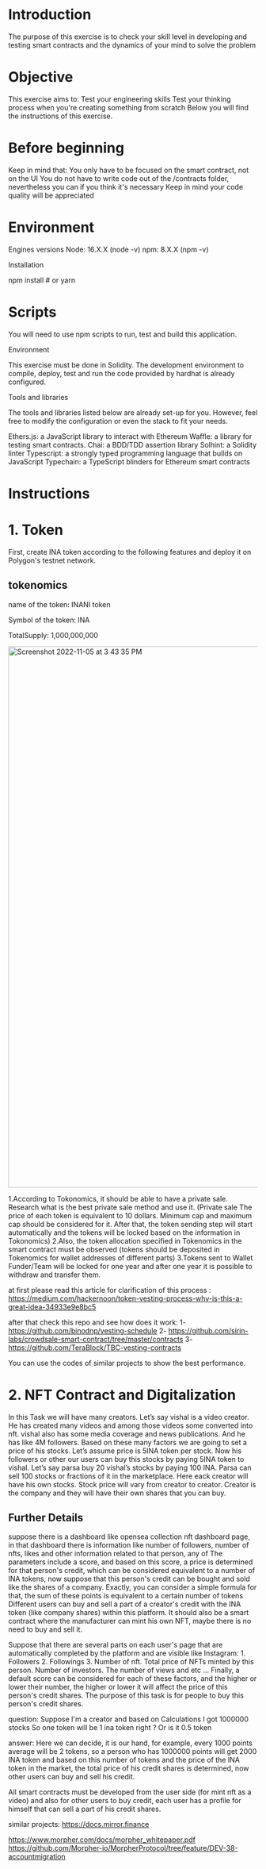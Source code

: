 # Introduction
The purpose of this exercise is to check your skill level in developing and testing smart contracts and the dynamics of your mind to solve the problem

# Objective

This exercise aims to:
Test your engineering skills
Test your thinking process when you're creating something from scratch
Below you will find the instructions of this exercise.

# Before beginning

Keep in mind that:
You only have to be focused on the smart contract, not on the UI
You do not have to write code out of the /contracts folder, nevertheless you can if you think it's necessary
Keep in mind your code quality will be appreciated

# Environment

Engines versions
Node: 16.X.X (node -v)
npm: 8.X.X (npm -v)

Installation

npm install # or yarn

# Scripts

You will need to use npm scripts to run, test and build this application.

Environment

This exercise must be done in Solidity. The development environment to compile, deploy, test and run the code provided by hardhat is already configured.

Tools and libraries

The tools and libraries listed below are already set-up for you. However, feel free to modify the configuration or even the stack to fit your needs.

Ethers.js: a JavaScript library to interact with Ethereum
Waffle: a library for testing smart contracts.
Chai: a BDD/TDD assertion library
Solhint: a Solidity linter
Typescript: a strongly typed programming language that builds on JavaScript
Typechain: a TypeScript blinders for Ethereum smart contracts

# Instructions

# 1. Token

First, create INA token according to the following features and deploy it on Polygon's testnet network.

## tokenomics

name of the token: INANI token

Symbol of the token: INA 

TotalSupply: 1,000,000,000

<img width="1091" alt="Screenshot 2022-11-05 at 3 43 35 PM" src="https://user-images.githubusercontent.com/99618142/200118274-7f55bbdb-efce-44f9-b79f-8176fb76e538.png">


1.According to Tokonomics, it should be able to have a private sale. Research what is the best private sale method and use it. (Private sale
The price of each token is equivalent to 10 dollars. Minimum cap and maximum cap should be considered for it. After that, the token sending step will start automatically and the tokens will be locked based on the information in Tokonomics)
2.Also, the token allocation specified in Tokenomics in the smart contract must be observed (tokens should be deposited in Tokenomics for wallet addresses of different parts)
3.Tokens sent to Wallet Funder/Team will be locked for one year and after one year it is possible to withdraw and transfer them.

at first please read this article for clarification of this process :
https://medium.com/hackernoon/token-vesting-process-why-is-this-a-great-idea-34933e9e8bc5

after that check this repo and see how does it work:
1- https://github.com/binodnp/vesting-schedule
2- https://github.com/sirin-labs/crowdsale-smart-contract/tree/master/contracts
3- https://github.com/TeraBlock/TBC-vesting-contracts


You can use the codes of similar projects to show the best performance.


# 2. NFT Contract and Digitalization

In this Task we will have many creators. Let’s say vishal is a video creator. He has created many videos and among those videos some converted into nft. vishal also has some media coverage and news publications. And he has like 4M followers. 
Based on these many factors we are going to set a price of his stocks. Let’s assume price is 5INA token per stock. Now his followers or other our users can buy this stocks by paying 5INA token to vishal. Let’s say parsa buy 20 vishal’s stocks by paying 100 INA. Parsa can sell 100 stocks or fractions of it in the marketplace. 
Here eack creator will have his own stocks. Stock price will vary from creator to creator.  Creator is the company and they will have their own shares that you can buy.

## Further Details
suppose there is a dashboard like opensea collection nft dashboard page, in that dashboard there is information like number of followers, number of nfts, likes and other information related to that person, any of The parameters include a score, and based on this score, a price is determined for that person's credit, which can be considered equivalent to a number of INA tokens, now suppose that this person's credit can be bought and sold like the shares of a company.
Exactly, you can consider a simple formula for that, the sum of these points is equivalent to a certain number of tokens
Different users can buy and sell a part of a creator's credit with the INA token (like company shares) within this platform.
It should also be a smart contract where the manufacturer can mint his own NFT, maybe there is no need to buy and sell it.

Suppose that there are several parts on each user's page that are automatically completed by the platform and are visible like Instagram: 1. Followers 2. Followings 3. Number of nft. Total price of NFTs minted by this person. Number of investors. The number of views and etc … 
Finally, a default score can be considered for each of these factors, and the higher or lower their number, the higher or lower it will affect the price of this person's credit shares. The purpose of this task is for people to buy this person's credit shares.

question: Suppose I'm a creator and based on Calculations I got 1000000 stocks
So one token will be 1 ina token right ? Or is it 0.5 token

answer: Here we can decide, it is our hand, for example, every 1000 points average will be 2 tokens, so a person who has 1000000 points will get 2000 INA token and based on this number of tokens and the price of the INA token in the market, the total price of his credit shares is determined, now other users can buy and sell his credit.

All smart contracts must be developed from the user side (for mint nft as a video) and also for other users to buy credit, each user has a profile for himself that can sell a part of his credit shares.

similar projects: https://docs.mirror.finance

https://www.morpher.com/docs/morpher_whitepaper.pdf
https://github.com/Morpher-io/MorpherProtocol/tree/feature/DEV-38-accountmigration

